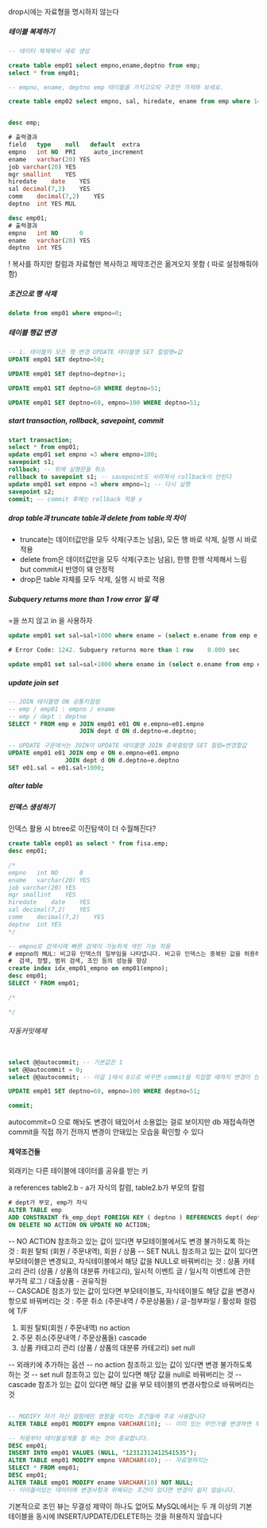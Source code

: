 
drop시에는 자료형을 명시하지 않는다

##### 테이블 복제하기

```sql
-- 데이터 복제해서 새로 생성

create table emp01 select empno,ename,deptno from emp;
select * from emp01;

-- empno, ename, deptno emp 테이블을 가지고오되 구조만 가져와 보세요.

create table emp02 select empno, sal, hiredate, ename from emp where 1=0; -- emp 데이터 말고 구조만 가져오는 방법
```

```sql

desc emp;

# 출력결과
field   type    null   default  extra 
empno	int	NO	PRI		auto_increment
ename	varchar(20)	YES			
job	varchar(20)	YES			
mgr	smallint	YES			
hiredate	date	YES			
sal	decimal(7,2)	YES			
comm	decimal(7,2)	YES			
deptno	int	YES	MUL		

desc emp01;
# 출력결과
empno	int	NO		0	
ename	varchar(20)	YES			
deptno	int	YES			
```

! 복사를 하지만 칼럼과 자료형만 복사하고 제약조건은 옮겨오지 못함 ( 따로 설정해줘야함)

##### 조건으로 행 삭제
```sql
delete from emp01 where empno=0;
```

##### 테이블 행값 변경

```sql
-- 1. 테이블의 모든 행 변경 UPDATE 테이블명 SET 컬럼명=값
UPDATE emp01 SET deptno=50;

UPDATE emp01 SET deptno=deptno+1;

UPDATE emp01 SET deptno=60 WHERE deptno=51;

UPDATE emp01 SET deptno=60, empno=100 WHERE deptno=51;
```

##### start transaction, rollback, savepoint, commit

```sql
start transaction;
select * from emp01;
update emp01 set empno =3 where empno=100;
savepoint s1;
rollback; -- 위에 실행문들 취소
rollback to savepoint s1; -- savepoint도 사라져서 rollback이 안된다
update emp01 set empno =3 where empno=1; -- 다시 실행
savepoint s2;
commit; -- commit 후에는 rollback 적용 x 
```

##### drop table과 truncate table과 delete from table의 차이
- truncate는 데이터값만을 모두 삭제(구조는 남음), 모든 행 바로 삭제, 실행 시 바로 적용
- delete from은 데이터값만을 모두 삭제(구조는 남음), 한행 한행 삭제해서 느림 but commit시 반영이 돼 안정적
- drop은 table 자체를 모두 삭제, 실행 시 바로 적용

##### Subquery returns more than 1 row error 일 때

=을 쓰지 않고 in 을 사용하자

```sql
update emp01 set sal=sal+1000 where ename = (select e.ename from emp e, dept d where e.deptno=d.deptno and d.loc='dallas')	

# Error Code: 1242. Subquery returns more than 1 row	0.000 sec

update emp01 set sal=sal+1000 where ename in (select e.ename from emp e, dept d where e.deptno=d.deptno and d.loc='dallas'); -- 정상 실행

```

##### update join set 
```sql
-- JOIN 테이블명 ON 공통키컬럼
-- emp / emp01 : empno / ename 
-- emp / dept : deptno 
SELECT * FROM emp e JOIN emp01 e01 ON e.empno=e01.empno
					JOIN dept d ON d.deptno=e.deptno;

-- UPDATE 구문에서는 JOIN이 UPDATE 테이블명 JOIN 중복컬럼명 SET 컬럼=변경할값  
UPDATE emp01 e01 JOIN emp e ON e.empno=e01.empno
				JOIN dept d ON d.deptno=e.deptno
SET e01.sal = e01.sal+1000;
```

##### alter table


##### 인덱스 생성하기

인덱스 활용 시 btree로 이진탐색이 더 수월해진다?
```sql
create table emp01 as select * from fisa.emp;
desc emp01;

/*
empno	int	NO		0	
ename	varchar(20)	YES			
job	varchar(20)	YES			
mgr	smallint	YES			
hiredate	date	YES			
sal	decimal(7,2)	YES			
comm	decimal(7,2)	YES			
deptno	int	YES			
*/

-- empno로 검색시에 빠른 검색이 가능하게 색인 기능 적용
# empno의 MUL: 비고유 인덱스의 일부임을 나타냅니다. 비고유 인덱스는 중복된 값을 허용하며, 검색 성능을 향상시키기 위해 사용
#  검색, 정렬, 범위 검색, 조인 등의 성능을 향상
create index idx_emp01_empno on emp01(empno);
desc emp01;
SELECT * FROM emp01;

/*

*/

```

###### 자동커밋해제

```sql

select @@autocommit; -- 기본값은 1
set @@autocommit = 0;
select @@autocommit; -- 이걸 1에서 0으로 바꾸면 commit을 직접할 때까지 변경이 안됨

UPDATE emp01 SET deptno=60, empno=100 WHERE deptno=51;

commit;
```
autocommit=0 으로 해놔도 변경이 돼있어서 소용없는 걸로 보이지만 db 재접속하면 commit을 직접 하기 전까지 변경이 안돼있는 모습을 확인할 수 있다


#### 제약조건들
외래키는 다른 테이블에 데이터를 공유를 받는 키

a references table2.b - a가 자식의 칼럼, table2.b가 부모의 칼럼
```sql
# dept가 부모, emp가 자식
ALTER TABLE emp 
ADD CONSTRAINT fk_emp_dept FOREIGN KEY ( deptno ) REFERENCES dept( deptno ) 
ON DELETE NO ACTION ON UPDATE NO ACTION; 

```



-- NO ACTION 참조하고 있는 값이 있다면 부모테이블에서도 변경 불가하도록 하는 것 :  회원 탈퇴 (회원 / 주문내역), 회원 / 상품 
-- SET NULL 참조하고 있는 값이 있다면 부모테이블은 변경되고, 자식테이블에서 해당 값을 NULL로 바꿔버리는 것 : 상품 카테고리 관리 (상품 / 상품의 대분류 카테고리), 일시적 이벤트 글 / 일시적 이벤트에 관한 부가적 로그 / 대출상품 - 권유직원  
-- CASCADE 참조가 있는 값이 있다면 부모테이블도, 자식테이블도 해당 값을 변경사항으로 바꿔버리는 것 : 주문 취소 (주문내역 / 주문상품들) / 글-첨부파일 / 활성화 컬럼에 T/F


1. 회원 탈퇴(회원 / 주문내역) no action
2. 주문 취소(주문내역 / 주문상품들) cascade
3. 상품 카테고리 관리 (상품 / 상품의 대분류 카테고리) set null


-- 외래키에 추가하는 옵션
-- no action 참조하고 있는 값이 있다면 변경 불가하도록 하는 것
-- set null 참조하고 있는 값이 있다면 해당 값을 null로 바꿔버리는 것
-- cascade 참조가 있는 값이 있다면 해당 값을 부모 테이블의 변경사항으로 바꿔버리는 것


```sql

-- MODIFY 자기 자신 컬럼에만 영향을 미치는 조건들에 주로 사용합니다
ALTER TABLE emp01 MODIFY empno VARCHAR(10); -- 이미 있는 무언가를 변경하면 부가적은 효과가 따라오기 마련입니다.

-- 처음부터 테이블설계를 잘 하는 것이 중요합니다.
DESC emp01;
INSERT INTO emp01 VALUES (NULL, "12312312412541535");
ALTER TABLE emp01 MODIFY empno VARCHAR(40); -- 자료형까지는 
SELECT * FROM emp01;
DESC emp01;
ALTER TABLE emp01 MODIFY ename VARCHAR(10) NOT NULL; 
-- 이미들어있는 데이터에 변경사항과 위배되는 조건이 있다면 변경이 쉽지 않습니다.
```

기본적으로 조인 뷰는 무결성 제약이 하나도 없어도 MySQL에서는 두 개 이상의 기본 테이블을 동시에 INSERT/UPDATE/DELETE하는 것을 허용하지 않습니다
